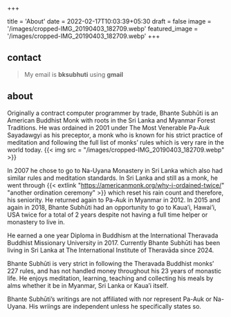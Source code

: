 +++

title = 'About'
date = 2022-02-17T10:03:39+05:30
draft = false
image = '/images/cropped-IMG_20190403_182709.webp'
featured_image = '/images/cropped-IMG_20190403_182709.webp'
+++


## contact 
> My email is **bksubhuti** using **gmail**

## about
Originally a contract computer programmer by trade, Bhante Subhūti is an American Buddhist Monk with roots in the Sri Lanka and Myanmar Forest Traditions. He was ordained in 2001 under The Most Venerable Pa-Auk Sayadawgyi as his preceptor, a monk who is known for his strict practice of meditation and following the full list of monks’ rules which is very rare in the world today.
{{< img src = "/images/cropped-IMG_20190403_182709.webp" >}}

In 2007 he chose to go to Na-Uyana Monastery in Sri Lanka which also had similar rules and meditation standards. In Sri Lanka and still as a monk, he went through {{< extlink "https://americanmonk.org/why-i-ordained-twice/" "another ordination ceremony" >}} which reset his rain count and therefore, his seniority. He returned again to Pa-Auk in Myanmar in 2012. In 2015 and again in 2018, Bhante Subhūti had an opportunity to go to Kaua’i, Hawai’i, USA twice for a total of 2 years despite not having a full time helper or monastery to live in. 

He earned a one year Diploma in Buddhism at the International Theravada Buddhist Missionary University in 2017. Currently Bhante Subhūti has been living in Sri Lanka at The International Institute of Theravāda since 2024.

Bhante Subhūti is very strict in following the Theravada Buddhist monks’ 227 rules, and has not handled money throughout his 23 years of monastic life. He enjoys meditation, learning, teaching and collecting his meals by alms whether it be in Myanmar, Sri Lanka or Kaua’i itself.

Bhante Subhūti’s writings are not affiliated with nor represent Pa-Auk or Na-Uyana. His wriings are independent unless he specifically states so.
